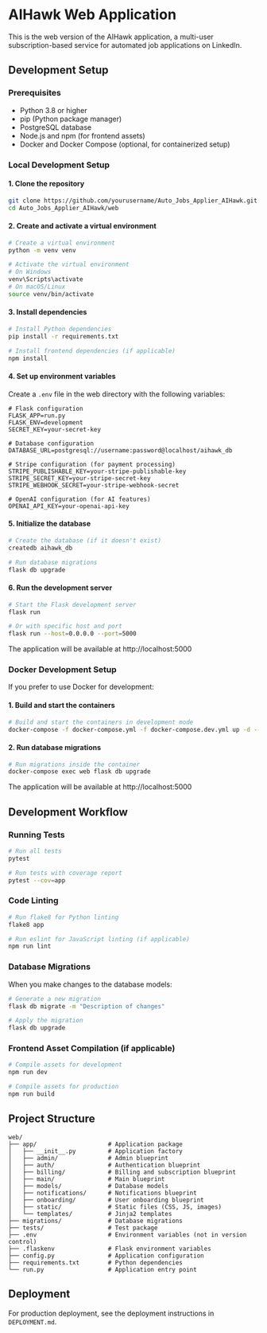 # AIHawk Web Application

This is the web version of the AIHawk application, a multi-user subscription-based service for automated job applications on LinkedIn.

## Development Setup

### Prerequisites

- Python 3.8 or higher
- pip (Python package manager)
- PostgreSQL database
- Node.js and npm (for frontend assets)
- Docker and Docker Compose (optional, for containerized setup)

### Local Development Setup

#### 1. Clone the repository

```bash
git clone https://github.com/yourusername/Auto_Jobs_Applier_AIHawk.git
cd Auto_Jobs_Applier_AIHawk/web
```

#### 2. Create and activate a virtual environment

```bash
# Create a virtual environment
python -m venv venv

# Activate the virtual environment
# On Windows
venv\Scripts\activate
# On macOS/Linux
source venv/bin/activate
```

#### 3. Install dependencies

```bash
# Install Python dependencies
pip install -r requirements.txt

# Install frontend dependencies (if applicable)
npm install
```

#### 4. Set up environment variables

Create a `.env` file in the web directory with the following variables:

```
# Flask configuration
FLASK_APP=run.py
FLASK_ENV=development
SECRET_KEY=your-secret-key

# Database configuration
DATABASE_URL=postgresql://username:password@localhost/aihawk_db

# Stripe configuration (for payment processing)
STRIPE_PUBLISHABLE_KEY=your-stripe-publishable-key
STRIPE_SECRET_KEY=your-stripe-secret-key
STRIPE_WEBHOOK_SECRET=your-stripe-webhook-secret

# OpenAI configuration (for AI features)
OPENAI_API_KEY=your-openai-api-key
```

#### 5. Initialize the database

```bash
# Create the database (if it doesn't exist)
createdb aihawk_db

# Run database migrations
flask db upgrade
```

#### 6. Run the development server

```bash
# Start the Flask development server
flask run

# Or with specific host and port
flask run --host=0.0.0.0 --port=5000
```

The application will be available at http://localhost:5000

### Docker Development Setup

If you prefer to use Docker for development:

#### 1. Build and start the containers

```bash
# Build and start the containers in development mode
docker-compose -f docker-compose.yml -f docker-compose.dev.yml up -d --build
```

#### 2. Run database migrations

```bash
# Run migrations inside the container
docker-compose exec web flask db upgrade
```

The application will be available at http://localhost:5000

## Development Workflow

### Running Tests

```bash
# Run all tests
pytest

# Run tests with coverage report
pytest --cov=app
```

### Code Linting

```bash
# Run flake8 for Python linting
flake8 app

# Run eslint for JavaScript linting (if applicable)
npm run lint
```

### Database Migrations

When you make changes to the database models:

```bash
# Generate a new migration
flask db migrate -m "Description of changes"

# Apply the migration
flask db upgrade
```

### Frontend Asset Compilation (if applicable)

```bash
# Compile assets for development
npm run dev

# Compile assets for production
npm run build
```

## Project Structure

```
web/
├── app/                    # Application package
│   ├── __init__.py         # Application factory
│   ├── admin/              # Admin blueprint
│   ├── auth/               # Authentication blueprint
│   ├── billing/            # Billing and subscription blueprint
│   ├── main/               # Main blueprint
│   ├── models/             # Database models
│   ├── notifications/      # Notifications blueprint
│   ├── onboarding/         # User onboarding blueprint
│   ├── static/             # Static files (CSS, JS, images)
│   └── templates/          # Jinja2 templates
├── migrations/             # Database migrations
├── tests/                  # Test package
├── .env                    # Environment variables (not in version control)
├── .flaskenv               # Flask environment variables
├── config.py               # Application configuration
├── requirements.txt        # Python dependencies
└── run.py                  # Application entry point
```

## Deployment

For production deployment, see the deployment instructions in `DEPLOYMENT.md`.
